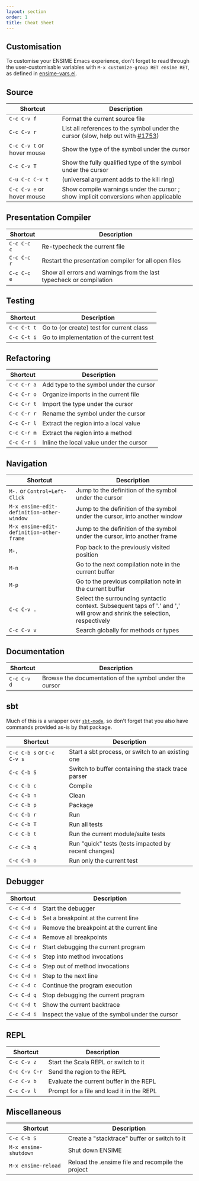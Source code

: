 ```yaml
---
layout: section
order: 1
title: Cheat Sheet
---
```


## Customisation

To customise your ENSIME Emacs experience, don't forget to read through the user-customisable variables with `M-x customize-group RET ensime RET`, as defined in [ensime-vars.el](http://github.com/ensime/ensime-emacs/blob/master/ensime-vars.el).

## Source

| Shortcut    | Description |
|-------------|-------------|
| `C-c C-v f` | Format the current source file |
| `C-c C-v r` | List all references to the symbol under the cursor (slow, help out with [#1753](https://github.com/ensime/ensime-server/issues/1753)) |
| `C-c C-v t` or hover mouse | Show the type of the symbol under the cursor |
| `C-c C-v T` | Show the fully qualified type of the symbol under the cursor |
| `C-u C-c C-v t` | (universal argument adds to the kill ring) |
| `C-c C-v e` or hover mouse | Show compile warnings under the cursor ; show implicit conversions when applicable |

## Presentation Compiler

| Shortcut    | Description |
|-------------|-------------|
| `C-c C-c c` | Re-typecheck the current file |
| `C-c C-c r` | Restart the presentation compiler for all open files |
| `C-c C-c e` | Show all errors and warnings from the last typecheck or compilation |


## Testing

| Shortcut    | Description |
|-------------|-------------|
| `C-c C-t t` | Go to (or create) test for current class |
| `C-c C-t i` | Go to implementation of the current test |

## Refactoring

| Shortcut    | Description |
|-------------|-------------|
| `C-c C-r a` | Add type to the symbol under the cursor |
| `C-c C-r o` | Organize imports in the current file |
| `C-c C-r t` | Import the type under the cursor |
| `C-c C-r r` | Rename the symbol under the cursor |
| `C-c C-r l` | Extract the region into a local value |
| `C-c C-r m` | Extract the region into a method |
| `C-c C-r i` | Inline the local value under the cursor |

## Navigation

| Shortcut    | Description |
|-------------|-------------|
| `M-.` or `Control+Left-Click` | Jump to the definition of the symbol under the cursor |
| `M-x ensime-edit-definition-other-window` | Jump to the definition of the symbol under the cursor, into another window |
| `M-x ensime-edit-definition-other-frame` | Jump to the definition of the symbol under the cursor, into another frame |
| `M-,` | Pop back to the previously visited position |
| `M-n` | Go to the next compilation note in the current buffer |
| `M-p` | Go to the previous compilation note in the current buffer |
| `C-c C-v .` | Select the surrounding syntactic context. Subsequent taps of '.' and ',' will grow and shrink the selection, respectively |
| `C-c C-v v` | Search globally for methods or types |

## Documentation

| Shortcut    | Description |
|-------------|-------------|
| `C-c C-v d` | Browse the documentation of the symbol under the cursor |

## sbt

Much of this is a wrapper over [`sbt-mode`](https://github.com/hvesalai/sbt-mode), so don't forget that you also have commands provided as-is by that package.

| Shortcut    | Description |
|-------------|-------------|
| `C-c C-b s` or `C-c C-v s` | Start a sbt process, or switch to an existing one |
| `C-c C-b S` | Switch to buffer containing the stack trace parser |
| `C-c C-b c` | Compile |
| `C-c C-b n` | Clean |
| `C-c C-b p` | Package |
| `C-c C-b r` | Run |
| `C-c C-b T` | Run all tests |
| `C-c C-b t` | Run the current module/suite tests |
| `C-c C-b q` | Run "quick" tests (tests impacted by recent changes) |
| `C-c C-b o` | Run only the current test |


## Debugger

| Shortcut    | Description |
|-------------|-------------|
| `C-c C-d d` | Start the debugger |
| `C-c C-d b` | Set a breakpoint at the current line |
| `C-c C-d u` | Remove the breakpoint at the current line |
| `C-c C-d a` | Remove all breakpoints |
| `C-c C-d r` | Start debugging the current program |
| `C-c C-d s` | Step into method invocations |
| `C-c C-d o` | Step out of method invocations |
| `C-c C-d n` | Step to the next line |
| `C-c C-d c` | Continue the program execution |
| `C-c C-d q` | Stop debugging the current program |
| `C-c C-d t` | Show the current backtrace |
| `C-c C-d i` | Inspect the value of the symbol under the cursor |

## REPL

| Shortcut    | Description |
|-------------|-------------|
| `C-c C-v z` | Start the Scala REPL or switch to it |
| `C-c C-v C-r` | Send the region to the REPL |
| `C-c C-v b` | Evaluate the current buffer in the REPL |
| `C-c C-v l` | Prompt for a file and load it in the REPL |

## Miscellaneous

| Shortcut    | Description |
|-------------|-------------|
| `C-c C-b S` | Create a "stacktrace" buffer or switch to it |
| `M-x ensime-shutdown` | Shut down ENSIME |
| `M-x ensime-reload` | Reload the .ensime file and recompile the project |


